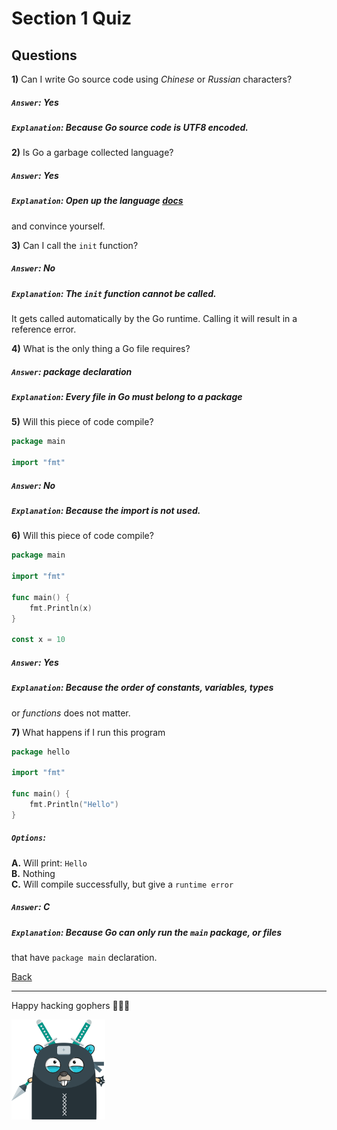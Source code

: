 # Section 1 Quiz

## Questions

**1)** Can I write Go source code using *Chinese* or *Russian* characters?

##### `Answer`: Yes

##### `Explanation`: Because Go source code is *UTF8 encoded*.

**2)** Is Go a garbage collected language?

##### `Answer`: Yes

##### `Explanation`: Open up the language [docs](https://golang.org/doc/)
and convince yourself.

**3)** Can I call the `init` function?

##### `Answer`: No

##### `Explanation`: The `init` function cannot be called.
It gets called automatically by the Go runtime.
Calling it will result in a reference error.

**4)** What is the only thing a Go file requires?

##### `Answer`: **package** declaration

##### `Explanation`: Every file in Go must *belong* to a *package*

**5)** Will this piece of code compile?

```go
package main

import "fmt"
```

##### `Answer`: No

##### `Explanation`: Because the *import* is not used.

**6)** Will this piece of code compile?

```go
package main

import "fmt"

func main() {
	fmt.Println(x)
}

const x = 10
```

##### `Answer`: Yes

##### `Explanation`: Because the order of *constants*, *variables*, *types*
or *functions* does not matter.

**7)** What happens if I run this program

```go
package hello

import "fmt"

func main() {
	fmt.Println("Hello")
}
```

##### `Options`:

**A.** Will print: `Hello` <br/>
**B.** Nothing <br/>
**C.** Will compile successfully, but give a `runtime error`

##### `Answer`: C

##### `Explanation`: Because Go can only run the `main` package, or files
that have `package main` declaration.

[Back](https://github.com/steevehook/udemy-go101/blob/master/section_1-introduction)

---

Happy hacking gophers 🚀🚀🚀

<img src="https://github.com/steevehook/udemy-go101/raw/master/udemy-go101.svg?sanitize=true" width="150px"/>
